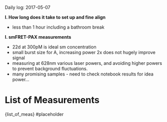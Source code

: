 Daily log: 2017-05-07

**I. How long does it take to set up and fine align**

- less than 1 hour including a bathroom break

**I. smFRET-PAX measurements**

- 22d at 300pM is ideal sm concentration
- small burst size for A, increasing power 2x does not hugely improve signal
- measuring at 628nm various laser powers, and avoiding higher powers to prevent
  background fluctuations.
- many promising samples - need to check notebook results for idea power...


# List of Measurements

{list_of_meas} #placeholder 
